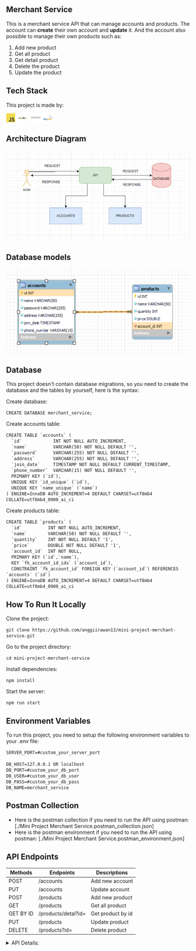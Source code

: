 ## Merchant Service

This is a merchant service API that can manage accounts and products. The account can **create** their own account and **update** it. And the account also possible to manage their own products such as:

1. Add new product
2. Get all product
3. Get detail product
4. Delete the product
5. Update the product

## Tech Stack

This project is made by:

<p float="left">
<img src="https://raw.githubusercontent.com/devicons/devicon/master/icons/javascript/javascript-original.svg" alt="Javascript" width="5%" style="margin-right: 1%">
<img src="https://raw.githubusercontent.com/devicons/devicon/master/icons/nodejs/nodejs-original-wordmark.svg" alt="NodeJS" width="5%" style="margin-right: 1%">
<img src="https://raw.githubusercontent.com/devicons/devicon/master/icons/express/express-original-wordmark.svg" alt="ExpressJS" width="5%" style="margin-right: 1%">
<img src="https://raw.githubusercontent.com/devicons/devicon/master/icons/mysql/mysql-original-wordmark.svg" alt="MySQL" width="5%" style="margin-right: 1%">
</p>

## Architecture Diagram

![Architecture Diagram](./markdown/architecture-diagram.png)

## Database models

![Entity Relationship Diagram](./markdown/erd.png)

## Database

This project doesn't contain database migrations, so you need to create the database and the tables by yourself, here is the syntax:

Create database:

```
CREATE DATABASE merchant_service;
```

Create accounts table:

```
CREATE TABLE `accounts` (
  `id`            INT NOT NULL AUTO_INCREMENT,
  `name`          VARCHAR(50) NOT NULL DEFAULT '',
  `password`      VARCHAR(255) NOT NULL DEFAULT '',
  `address`       VARCHAR(255) NOT NULL DEFAULT '',
  `join_date`     TIMESTAMP NOT NULL DEFAULT CURRENT_TIMESTAMP,
  `phone_number`  VARCHAR(15) NOT NULL DEFAULT '',
  PRIMARY KEY (`id`),
  UNIQUE KEY `id_unique` (`id`),
  UNIQUE KEY `name_unique` (`name`)
) ENGINE=InnoDB AUTO_INCREMENT=4 DEFAULT CHARSET=utf8mb4 COLLATE=utf8mb4_0900_ai_ci
```

Create products table:

```
CREATE TABLE `products` (
  `id`          INT NOT NULL AUTO_INCREMENT,
  `name`        VARCHAR(50) NOT NULL DEFAULT '',
  `quantity`    INT NOT NULL DEFAULT '1',
  `price`       DOUBLE NOT NULL DEFAULT '1',
  `account_id`  INT NOT NULL,
  PRIMARY KEY (`id`,`name`),
  KEY `fk_account_id_idx` (`account_id`),
  CONSTRAINT `fk_account_id` FOREIGN KEY (`account_id`) REFERENCES `accounts` (`id`)
) ENGINE=InnoDB AUTO_INCREMENT=4 DEFAULT CHARSET=utf8mb4 COLLATE=utf8mb4_0900_ai_ci
```

## How To Run It Locally

Clone the project:

```
git clone https://github.com/anggiirawan13/mini-project-merchant-service.git
```

Go to the project directory:

```
cd mini-project-merchant-service
```

Install dependencies:

```
npm install
```

Start the server:

```
npm run start
```

## Environment Variables

To run this project, you need to setup the following environment variables to your .env file:

```
SERVER_PORT=#custom_your_server_port

DB_HOST=127.0.0.1 OR localhost
DB_PORT=#custom_your_db_port
DB_USER=#custom_your_db_user
DB_PASS=#custom_your_db_pass
DB_NAME=merchant_service
```

## Postman Collection

- Here is the postman collection if you need to run the API using postman: [./Mini Project Merchant Service.postman_collection.json]
- Here is the postman environment if you need to run the API using postman: [./Mini Project Merchant Service.postman_environment.json]

## API Endpoints

| Methods   | Endpoints           | Descriptions      |
| --------- | ------------------- | ----------------- |
| POST      | /accounts           | Add new account   |
| PUT       | /accounts           | Update account    |
| POST      | /products           | Add new product   |
| GET       | /products           | Get all product   |
| GET BY ID | /products/detal?id= | Get product by id |
| PUT       | /products           | Update product    |
| DELETE    | /products?id=       | Delete product    |

<details>
<summary>API Details: </summary>

## #accounts

### POST /accounts

Add new account

- URL Params: None
- Data Params:

```
{
    "name": string,
    "password": string,
    "address": string,
    "phone_number": string
}
```

- Headers: Content-Type: application/json
- Success Response:
  - Code : 201
  - Content:
  ```
  {
    "isSuccess": true,
    "message": "STORE_SUCCESS"
  }
  ```
- Failed Response:
  1. - Code : 400
     - Content:
  ```
  {
    "isSuccess": false,
    "message": "DATA_ALREADY_EXIST"
  }
  ```
  2. - Code : 400
     - Content:
  ```
  {
    "isSuccess": false,
    "message": "PASSWORD_INVALID"
  }
  ```
  3. - Code : 400
     - Content:
  ```
  {
    "isSuccess": false,
    "message": "NAME_REQUIRED"
  }
  ```
  4. - Code : 400
     - Content:
  ```
  {
    "isSuccess": false,
    "message": "PASSWORD_REQUIRED"
  }
  ```
  5. - Code : 400
     - Content:
  ```
  {
    "isSuccess": false,
    "message": "ADDRESS_REQUIRED"
  }
  ```
  6. - Code : 400
     - Content:
  ```
  {
    "isSuccess": false,
    "message": "PHONE_NUMBER_REQUIRED"
  }
  ```

### PUT /accounts

Update account

- URL Params: None
- Data Params:

```
{
    "id": integer,
    "name": string,
    "password": string,
    "address": string,
    "phone_number": string
}
```

- Headers: Content-Type: application/json
- Success Response:
  - Code : 201
  - Content:
  ```
  {
    "isSuccess": true,
    "message": "UPDATE_SUCCESS"
  }
  ```
- Failed Response:
  1. - Code : 400
     - Content:
  ```
  {
    "isSuccess": false,
    "message": "DATA_ALREADY_EXIST"
  }
  ```
  2. - Code : 403
     - Content:
  ```
  {
    "isSuccess": false,
    "message": "ACCESS_FORBIDDEN"
  }
  ```
  3. - Code : 400
     - Content:
  ```
  {
    "isSuccess": false,
    "message": "PASSWORD_INVALID"
  }
  ```
  4. - Code : 400
     - Content:
  ```
  {
    "isSuccess": false,
    "message": "NAME_REQUIRED"
  }
  ```
  5. - Code : 400
     - Content:
  ```
  {
    "isSuccess": false,
    "message": "PASSWORD_REQUIRED"
  }
  ```
  6. - Code : 400
     - Content:
  ```
  {
    "isSuccess": false,
    "message": "ADDRESS_REQUIRED"
  }
  ```
  7. - Code : 400
     - Content:
  ```
  {
    "isSuccess": false,
    "message": "PHONE_NUMBER_REQUIRED"
  }
  ```

## #products

### POST /products

Add new product

- URL Params: None
- Data Params:

```
{
    "name": string,
    "quantity": integer,
    "price": double
}
```

- Headers: Content-Type: application/json
- Success Response:
  - Code : 201
  - Content:
  ```
  {
    "isSuccess": true,
    "message": "STORE_SUCCESS"
  }
  ```
- Failed Response:
  1. - Code : 400
     - Content:
  ```
  {
    "isSuccess": false,
    "message": "DATA_ALREADY_EXIST"
  }
  ```
  2. - Code : 400
     - Content:
  ```
  {
    "isSuccess": false,
    "message": "NAME_REQUIRED"
  }
  ```
  3. - Code : 400
     - Content:
  ```
  {
    "isSuccess": false,
    "message": "QUANTITY_REQUIRED"
  }
  ```
  4. - Code : 400
     - Content:
  ```
  {
    "isSuccess": false,
    "message": "PRICE_REQUIRED"
  }
  ```

### GET /products

Get all product

- URL Params: None
- Data Params: None
- Headers: Content-Type: application/json
- Success Response:
  - Code : 200
  - Content:
  ```
  {
    "isSuccess": true,
    "message": "GET_LIST_SUCCESS",
    "data": [
           {<product_object>},
           {<product_object>},
           {<product_object>}
         ]
  }
  ```
- Failed Response:
  1. - Code : 404
     - Content:
  ```
  {
    "isSuccess": false,
    "message": "DATA_NOT_FOUND"
  }
  ```

### GET /products/detail

Get detail product

- URL Params: None
- Data Params: None
- Query Params: ?id=
- Headers: Content-Type: application/json
- Success Response:
  - Code : 200
  - Content:
  ```
  {
    "isSuccess": true,
    "message": "GET_DATA_SUCCESS"
  }
  ```
- Failed Response:
  1. - Code : 404
     - Content:
  ```
  {
    "isSuccess": false,
    "message": "DATA_NOT_FOUND"
  }
  ```

  2. - Code : 400
     - Content:
  ```
  {
    "isSuccess": false,
    "message": "ID_REQUIRED"
  }
  ```
  
### PUT /products

Update product

- URL Params: None
- Data Params:

```
{
    "id": integer,
    "name": string,
    "quantity": integer,
    "price": double,
}
```

- Headers: Content-Type: application/json
- Success Response:
  - Code : 201
  - Content:
  ```
  {
    "isSuccess": true,
    "message": "UPDATE_SUCCESS"
  }
  ```
- Failed Response:
  1. - Code : 400
     - Content:
  ```
  {
    "isSuccess": false,
    "message": "DATA_ALREADY_EXIST"
  }
  ```
  2. - Code : 404
     - Content:
  ```
  {
    "isSuccess": false,
    "message": "DATA_NOT_FOUND"
  }
  ```
  3. - Code : 400
     - Content:
  ```
  {
    "isSuccess": false,
    "message": "NAME_REQUIRED"
  }
  ```
  4. - Code : 400
     - Content:
  ```
  {
    "isSuccess": false,
    "message": "QUANTITY_REQUIRED"
  }
  ```
  5. - Code : 400
     - Content:
  ```
  {
    "isSuccess": false,
    "message": "PRICE_REQUIRED"
  }
  ```

### DELETE /products

Delete product

- URL Params: None
- Data Params: None
- Query Params: ?id=
- Headers: Content-Type: application/json
- Success Response:
  - Code : 200
  - Content:
  ```
  {
    "isSuccess": true,
    "message": "DELETE_SUCCESS"
  }
  ```
- Failed Response:
  1. - Code : 404
     - Content:
  ```
  {
    "isSuccess": false,
    "message": "DATA_NOT_FOUND"
  }
  ```

  2. - Code : 400
     - Content:
  ```
  {
    "isSuccess": false,
    "message": "ID_REQUIRED"
  }
  ```
</details>
</html>